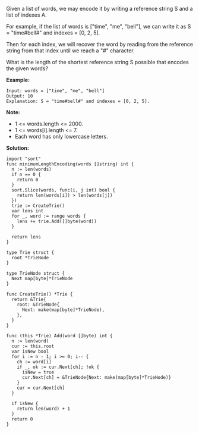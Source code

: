 Given a list of words, we may encode it by writing a reference string S and a list of indexes A.

For example, if the list of words is ["time", "me", "bell"], we can write it as S = "time#bell#" and indexes = [0, 2, 5].

Then for each index, we will recover the word by reading from the reference string from that index until we reach a "#" character.

What is the length of the shortest reference string S possible that encodes the given words?

**Example:**
```
Input: words = ["time", "me", "bell"]
Output: 10
Explanation: S = "time#bell#" and indexes = [0, 2, 5].
```

**Note:**

- 1 <= words.length <= 2000.
- 1 <= words[i].length <= 7.
- Each word has only lowercase letters.

**Solution:**

```golang
import "sort"
func minimumLengthEncoding(words []string) int {
  n := len(words)
  if n == 0 {
    return 0
  }
  sort.Slice(words, func(i, j int) bool {
    return len(words[i]) > len(words[j])
  })
  trie := CreateTrie()
  var lens int
  for _, word := range words {
    lens += trie.Add([]byte(word))
  }

  return lens
}

type Trie struct {
  root *TrieNode
}

type TrieNode struct {
  Next map[byte]*TrieNode
}

func CreateTrie() *Trie {
  return &Trie{
    root: &TrieNode{
      Next: make(map[byte]*TrieNode),
    },
  }
}

func (this *Trie) Add(word []byte) int {
  n := len(word)
  cur := this.root
  var isNew bool
  for i := n - 1; i >= 0; i-- {
    ch := word[i]
    if _, ok := cur.Next[ch]; !ok {
      isNew = true
      cur.Next[ch] = &TrieNode{Next: make(map[byte]*TrieNode)}
    }
    cur = cur.Next[ch]
  }

  if isNew {
    return len(word) + 1
  }
  return 0
}
```
